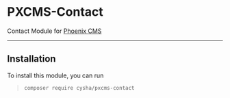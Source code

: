 # PXCMS-Contact

Contact Module for [Phoenix CMS](https://github.com/cysha/PhoenixCMS)

---

## Installation

To install this module, you can run

> `composer require cysha/pxcms-contact`



